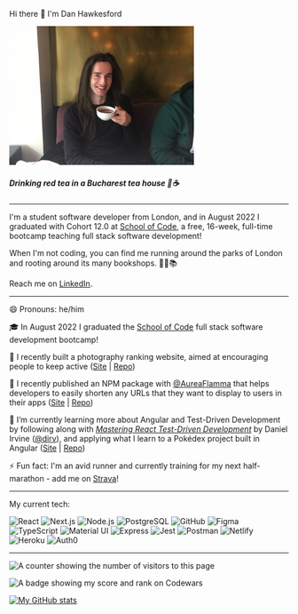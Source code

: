 Hi there 👋 I'm Dan Hawkesford

![Me (Dan Hawkesford) drinking red tea in a Bucharest tea house](./photo.jpg)

##### *Drinking red tea in a Bucharest tea house 🙂☕*

---

I'm a student software developer from London, and in August 2022 I graduated with Cohort 12.0 at [School of Code](https://www.schoolofcode.co.uk/), a free, 16-week, full-time bootcamp teaching full stack software development! 

When I'm not coding, you can find me running around the parks of London and rooting around its many bookshops. 🏃‍♂️📚

Reach me on [LinkedIn](https://www.linkedin.com/in/daniel-hawkesford/).

---

😄 Pronouns: he/him

🎓 In August 2022 I graduated the [School of Code](https://www.schoolofcode.co.uk/) full stack software development bootcamp!

🔭 I recently built a photography ranking website, aimed at encouraging people to keep active ([Site](https://the-wall-app.netlify.app/) | [Repo](https://github.com/DHawkesford/the-wall))

👯 I recently published an NPM package with [@AureaFlamma](https://github.com/AureaFlamma) that helps developers to easily shorten any URLs that they want to display to users in their apps ([Site](https://www.npmjs.com/package/linkclipper) | [Repo](https://github.com/DHawkesford/LinkClipper))

🌱 I’m currently learning more about Angular and Test-Driven Development by following along with *[Mastering React Test-Driven Development](https://github.com/PacktPublishing/Mastering-React-Test-Driven-Development-Second-Edition)* by Daniel Irvine ([@dirv](https://github.com/dirv)), and applying what I learn to a Pokédex project built in Angular ([Site](https://dangular-pokedex.netlify.app/) | [Repo](https://github.com/DHawkesford/angular-pokedex)) 

⚡ Fun fact: I'm an avid runner and currently training for my next half-marathon - add me on [Strava](https://www.strava.com/athletes/691392)!

---

My current tech:

![React](https://img.shields.io/badge/react-20232A.svg?style=for-the-badge&logo=react)
![Next.js](https://img.shields.io/badge/next.js-black.svg?style=for-the-badge&logo=next.js)
![Node.js](https://img.shields.io/badge/node.js-339933.svg?style=for-the-badge&logo=node.js&logoColor=white)
![PostgreSQL](https://img.shields.io/badge/postgresql-4169E1.svg?style=for-the-badge&logo=postgresql&logoColor=white)
![GitHub](https://img.shields.io/badge/github-181717.svg?style=for-the-badge&logo=github&logoColor=white)
![Figma](https://img.shields.io/badge/figma-F24E1E.svg?style=for-the-badge&logo=figma&logoColor=white)
![TypeScript](https://img.shields.io/badge/typescript-3178C6.svg?style=for-the-badge&logo=typescript&logoColor=white)
![Material UI](https://img.shields.io/badge/mui-007FFF.svg?style=for-the-badge&logo=mui&logoColor=white)
![Express](https://img.shields.io/badge/express-000000.svg?style=for-the-badge&logo=express&logoColor=white)
![Jest](https://img.shields.io/badge/jest-C21325.svg?style=for-the-badge&logo=jest&logoColor=white)
![Postman](https://img.shields.io/badge/postman-FF6C37.svg?style=for-the-badge&logo=postman&logoColor=white)
![Netlify](https://img.shields.io/badge/netlify-00C7B7.svg?style=for-the-badge&logo=netlify&logoColor=white)
![Heroku](https://img.shields.io/badge/heroku-430098.svg?style=for-the-badge&logo=heroku&logoColor=white)
![Auth0](https://img.shields.io/badge/auth0-EB5424.svg?style=for-the-badge&logo=auth0&logoColor=white)

---

![A counter showing the number of visitors to this page](https://visitor-badge.glitch.me/badge?page_id=dhawkesford.dhawkesford&left_color=blue&right_color=black)

![A badge showing my score and rank on Codewars](https://www.codewars.com/users/DHawkesford/badges/micro)

[![My GitHub stats](https://github-readme-stats.vercel.app/api?username=dhawkesford&hide=stars,issues&count_private=true&show_icons=true&theme=calm)](https://github.com/anuraghazra/github-readme-stats)

<!--
**DHawkesford/DHawkesford** is a ✨ _special_ ✨ repository because its `README.md` (this file) appears on your GitHub profile.

Here are some ideas to get you started:

- 🔭 I’m currently working on ...
- 🌱 I’m currently learning ...
- ⚡ Fun fact: ...
- 👯 I’m looking to collaborate on ...
- 🤔 I’m looking for help with ...
- 💬 Ask me about ...
- 📫 How to reach me: ...
- 😄 Pronouns: ...
-->
